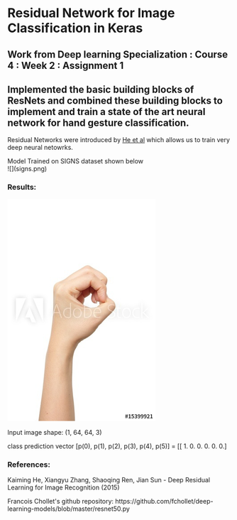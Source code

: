# Residual Network for Image Classification in Keras

## Work from Deep learning Specialization : Course 4 : Week 2 : Assignment 1

## Implemented the basic building blocks of ResNets and combined these building blocks to implement and train a state of the art neural network for hand gesture classification.

Residual Networks were introduced by [He et al](https://arxiv.org/pdf/1512.03385.pdf) which allows us to train very deep neural netowrks.

<p> Model Trained on SIGNS dataset shown below <br>
![](signs.png)

### Results:

![](0.jpg)

<p> Input image shape: (1, 64, 64, 3) <br>
<p> class prediction vector [p(0), p(1), p(2), p(3), p(4), p(5)] = 
[[ 1.  0.  0.  0.  0.  0.] <br>



### References:

<p>    Kaiming He, Xiangyu Zhang, Shaoqing Ren, Jian Sun - Deep Residual Learning for Image Recognition (2015) <br>
<p>    Francois Chollet's github repository: https://github.com/fchollet/deep-learning-models/blob/master/resnet50.py <br>



